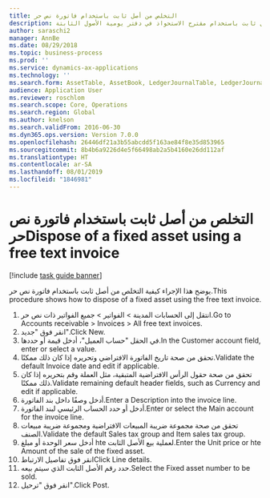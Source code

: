 ```yaml
---
title: التخلص من أصل ثابت باستخدام فاتورة نص حر
description: يوضح هذا الإجراء كيفية الاستحواذ على أصل ثابت باستخدام مقترح الاستحواذ في دفتر يومية الأصول الثابتة.
author: saraschi2
manager: AnnBe
ms.date: 08/29/2018
ms.topic: business-process
ms.prod: ''
ms.service: dynamics-ax-applications
ms.technology: ''
ms.search.form: AssetTable, AssetBook, LedgerJournalTable, LedgerJournalTransAsset, SysQueryForm
audience: Application User
ms.reviewer: roschlom
ms.search.scope: Core, Operations
ms.search.region: Global
ms.author: knelson
ms.search.validFrom: 2016-06-30
ms.dyn365.ops.version: Version 7.0.0
ms.openlocfilehash: 26446df21a3b55abcdd5f163ae84f8e35d853965
ms.sourcegitcommit: 8b4b6a9226d4e5f66498ab2a5b4160e26dd112af
ms.translationtype: HT
ms.contentlocale: ar-SA
ms.lasthandoff: 08/01/2019
ms.locfileid: "1846981"
---
```

# <a name="dispose-of-a-fixed-asset-using-a-free-text-invoice"></a><span data-ttu-id="0503f-103">التخلص من أصل ثابت باستخدام فاتورة نص حر</span><span class="sxs-lookup"><span data-stu-id="0503f-103">Dispose of a fixed asset using a free text invoice</span></span>

[!include [task guide banner](../../includes/task-guide-banner.md)]

<span data-ttu-id="0503f-104">يوضح هذا الإجراء كيفية التخلص من أصل ثابت باستخدام فاتورة نص حر.</span><span class="sxs-lookup"><span data-stu-id="0503f-104">This procedure shows how to dispose of a fixed asset using the free text invoice.</span></span>

1. <span data-ttu-id="0503f-105">انتقل إلى الحسابات المدينة > الفواتير > جميع الفواتير ذات نص حر‬.</span><span class="sxs-lookup"><span data-stu-id="0503f-105">Go to Accounts receivable > Invoices > All free text invoices.</span></span>
2. <span data-ttu-id="0503f-106">انقر فوق "جديد".</span><span class="sxs-lookup"><span data-stu-id="0503f-106">Click New.</span></span>
3. <span data-ttu-id="0503f-107">في الحقل "حساب العميل"، أدخل قيمة أو حددها.</span><span class="sxs-lookup"><span data-stu-id="0503f-107">In the Customer account field, enter or select a value.</span></span>
4. <span data-ttu-id="0503f-108">تحقق من صحة تاريخ الفاتورة الافتراضي وتحريره إذا كان ذلك ممكنًا.</span><span class="sxs-lookup"><span data-stu-id="0503f-108">Validate the default Invoice date and edit if applicable.</span></span>
5. <span data-ttu-id="0503f-109">تحقق من صحة حقول الرأس الافتراضية المتبقية، مثل العملة وقم بتحريره إذا كان ذلك ممكنًا.</span><span class="sxs-lookup"><span data-stu-id="0503f-109">Validate remaining default header fields, such as Currency and edit if applicable.</span></span>
6. <span data-ttu-id="0503f-110">أدخل وصفًا داخل بند الفاتورة.</span><span class="sxs-lookup"><span data-stu-id="0503f-110">Enter a Description into the invoice line.</span></span>
7. <span data-ttu-id="0503f-111">أدخل أو حدد الحساب الرئيسي لبند الفاتورة.</span><span class="sxs-lookup"><span data-stu-id="0503f-111">Enter or select the Main account for the invoice line.</span></span>
8. <span data-ttu-id="0503f-112">تحقق من صحة مجموعة ضريبة المبيعات الافتراضية ومجموعة ضريبة مبيعات الصنف.</span><span class="sxs-lookup"><span data-stu-id="0503f-112">Validate the default Sales tax group and Item sales tax group.</span></span>
9. <span data-ttu-id="0503f-113">أدخل سعر الوحدة أو مبلغ hte لعملية بيع الأصل الثابت.</span><span class="sxs-lookup"><span data-stu-id="0503f-113">Enter the Unit price or hte Amount of the sale of the fixed asset.</span></span>
10. <span data-ttu-id="0503f-114">انقر فوق تفاصيل الارتباط</span><span class="sxs-lookup"><span data-stu-id="0503f-114">Click Line details.</span></span>  
11. <span data-ttu-id="0503f-115">حدد رقم الأصل الثابت الذي سيتم بيعه.</span><span class="sxs-lookup"><span data-stu-id="0503f-115">Select the Fixed asset number to be sold.</span></span>
12. <span data-ttu-id="0503f-116">انقر فوق "ترحيل".</span><span class="sxs-lookup"><span data-stu-id="0503f-116">Click Post.</span></span>


